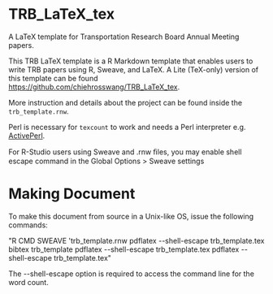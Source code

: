 # TRB_LaTeX_tex

A LaTeX template for Transportation Research Board Annual Meeting papers.

This TRB LaTeX template is a R Markdown template that enables users to write 
TRB papers using R, Sweave, and LaTeX.  A Lite (TeX-only) version of this template 
can be found https://github.com/chiehrosswang/TRB_LaTeX_tex.

More instruction and details about the project can be found inside the
``trb_template.rnw``. 

Perl is necessary for ``texcount`` to work and needs a Perl interpreter e.g. [ActivePerl](http://www.activestate.com/activeperl/downloads).

For R-Studio users using Sweave and .rnw ﬁles, you may enable shell escape command in 
the Global Options > Sweave settings

# Making Document
To make this document from source in a Unix-like OS, issue the following commands:

"R CMD SWEAVE 'trb_template.rnw
pdflatex --shell-escape trb_template.tex
bibtex trb_template
pdflatex --shell-escape trb_template.tex
pdflatex --shell-escape trb_template.tex"

The --shell-escape option is required to access the command line for the word count.
